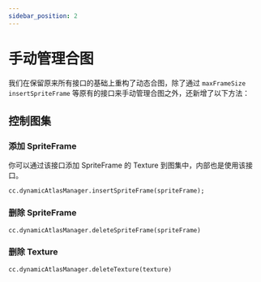 ```yaml
---
sidebar_position: 2
---
```


# 手动管理合图

我们在保留原来所有接口的基础上重构了动态合图，除了通过 `maxFrameSize` `insertSpriteFrame` 等原有的接口来手动管理合图之外，还新增了以下方法：

## 控制图集

### 添加 SpriteFrame

你可以通过该接口添加 SpriteFrame 的 Texture 到图集中，内部也是使用该接口。

```
cc.dynamicAtlasManager.insertSpriteFrame(spriteFrame);
```

### 删除 SpriteFrame

`cc.dynamicAtlasManager.deleteSpriteFrame(spriteFrame)`

### 删除 Texture

`cc.dynamicAtlasManager.deleteTexture(texture)`

